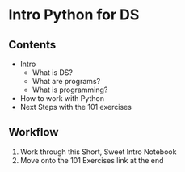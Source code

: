 # Intro Python for DS

## Contents
- Intro
    - What is DS?
    - What are programs?
    - What is programming?
- How to work with Python
- Next Steps with the 101 exercises

## Workflow
1. Work through this Short, Sweet Intro Notebook
2. Move onto the 101 Exercises link at the end